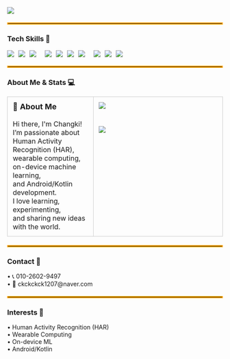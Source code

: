 <!-- Header -->
<img src="https://capsule-render.vercel.app/api?type=venom&color=0:0f2027,50:203a43,100:2c5364&height=200&section=header&text=Welcome%20to%20Changki%27s%20Github&fontSize=40" />
<hr style="border: 2px solid #ffa500; margin: 20px 0;" />

<!-- Tech Skills -->
<h3>Tech Skills 🚀</h3>
<div style="display:flex; flex-wrap:wrap; gap:10px; align-items:center;">
  <img src="https://img.shields.io/badge/python-%233776AB.svg?&style=for-the-badge&logo=python&logoColor=white" />
  <img src="https://img.shields.io/badge/kotlin-%230095D5.svg?&style=for-the-badge&logo=kotlin&logoColor=white" />
  <img src="https://img.shields.io/badge/java-%23007396.svg?&style=for-the-badge&logo=java&logoColor=white" /><br>
  <img src="https://img.shields.io/badge/tensorflow-%23FF6F00.svg?&style=for-the-badge&logo=tensorflow&logoColor=white" />
  <img src="https://img.shields.io/badge/scikit--learn-%23F7931E.svg?&style=for-the-badge&logo=scikit-learn&logoColor=black" />
  <img src="https://img.shields.io/badge/ubuntu-%23E95420.svg?&style=for-the-badge&logo=ubuntu&logoColor=white" />
  <img src="https://img.shields.io/badge/git-%23F05032.svg?&style=for-the-badge&logo=git&logoColor=white" /><br>
  <img src="https://img.shields.io/badge/android-%233DDC84.svg?&style=for-the-badge&logo=android&logoColor=black" />
  <img src="https://img.shields.io/badge/pandas-%23150458.svg?&style=for-the-badge&logo=pandas&logoColor=white" />
  <img src="https://img.shields.io/badge/numpy-%23013243.svg?&style=for-the-badge&logo=numpy&logoColor=white" />
</div>

<hr style="border: 2px solid #ffa500; margin: 20px 0;" />

<h3>About Me & Stats 💻</h3>
<table width="100%" style="table-layout:fixed; border-collapse:collapse;">
  <tr>
    <td style="vertical-align: top; padding: 12px; width: 40%; border: 1px solid #ccc;">
      <strong style="font-size:18px;">👋 About Me</strong><br><br>
      Hi there, I'm Changki!  
      I’m passionate about <br>Human Activity Recognition (HAR),<br> 
      wearable computing, on-device machine learning,<br> 
      and Android/Kotlin development.<br>  
      I love learning, experimenting, <br>
      and sharing new ideas with the world.
    </td>
    <td style="vertical-align: top; padding: 12px; width: 60%; border: 1px solid #ccc;">
      <img src="https://github-readme-stats.vercel.app/api/top-langs/?username=changkey-bit&layout=compact" style="max-width:100%; height:auto; display:block;" />
      <br><br>
      <img src="https://github-readme-stats.vercel.app/api?username=changkey-bit&show_icons=true" style="max-width:100%; height:auto; display:block;" />
    </td>
  </tr>
</table>

<hr style="border: 2px solid #ffa500; margin: 20px 0;" />
<h3>Contact 🤙</h3>
<p>
  • 📞 010-2602-9497<br>
  • 📧 ckckckck1207@naver.com
</p>

<hr style="border: 2px solid #ffa500; margin: 20px 0;" />
<h3>Interests 💫</h3>
<p>
  • Human Activity Recognition (HAR)<br>
  • Wearable Computing <br>
  • On-device ML <br>
  • Android/Kotlin  
</p>
